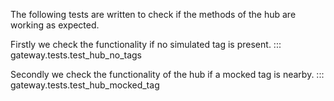 The following tests are written to check if the methods of the hub are working as expected.

Firstly we check the functionality if no simulated tag is present.
::: gateway.tests.test_hub_no_tags

Secondly we check the functionality of the hub if a mocked tag is nearby.
::: gateway.tests.test_hub_mocked_tag
